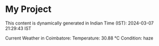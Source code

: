 # My Project

This content is dynamically generated in Indian Time (IST): 2024-03-07 21:29:43 IST


Current Weather in Coimbatore:
Temperature: 30.88 °C
Condition: haze
